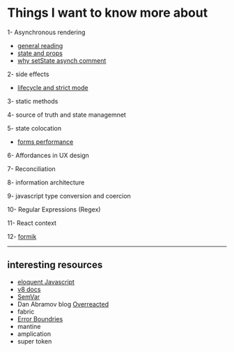 # Things I want to know more about

1- Asynchronous rendering 

- [general reading](https://stackoverflow.com/questions/52886075/why-is-getderivedstatefromprops-is-a-static-method)
- [state and props](https://reactjs.org/docs/faq-state.html#what-is-the-difference-between-state-and-props)
- [why setState asynch comment](https://github.com/facebook/react/issues/11527#issuecomment-360199710)

2- side effects

- [lifecycle and strict mode](https://stackoverflow.com/questions/62185425/why-is-console-log-logging-twice-in-react-js)

3- static methods

4- source of truth and state managemnet 

5- state colocation
- [forms performance](https://epicreact.dev/improve-the-performance-of-your-react-forms/)

6- Affordances in UX design

7- Reconciliation

8- information architecture

9- javascript type conversion and coercion

10- Regular Expressions (Regex)

11- React context

12- [formik](https://formik.org/)

---

## interesting resources

- [eloquent Javascript](https://eloquentjavascript.net/)
- [v8 docs](https://v8.dev/blog/ignition-interpreter)
- [SemVar](https://semver.org/)
- Dan Abramov blog [Overreacted](https://overreacted.io/)
- fabric
- [Error Boundries](https://meticulous.ai/blog/react-error-boundaries-complete-guide/)
- mantine
- amplication
- super token
